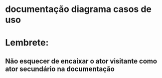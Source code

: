 # documentação diagrama casos de uso
# Lembrete:
## Não esquecer de encaixar o ator visitante como ator secundário na documentação
